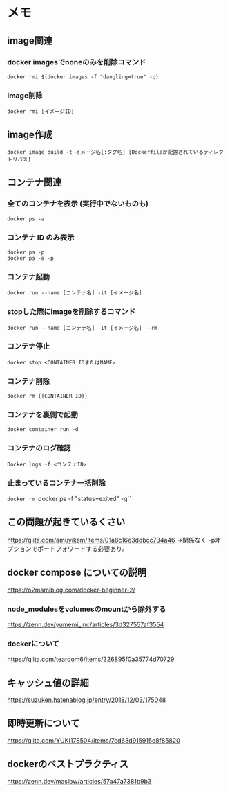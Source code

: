 # メモ

## image関連

### docker imagesでnoneのみを削除コマンド
`docker rmi $(docker images -f "dangling=true" -q)`

### image削除
`docker rmi [イメージID]`

## image作成
`docker image build -t イメージ名[:タグ名] [Dockerfileが配置されているディレクトリパス]`

## コンテナ関連

### 全てのコンテナを表示 (実行中でないものも)
`docker ps -a`

### コンテナ ID のみ表示
`docker ps -p`  
`docker ps -a -p`

### コンテナ起動
`docker run --name [コンテナ名] -it [イメージ名]`

### stopした際にimageを削除するコマンド
`docker run --name [コンテナ名] -it [イメージ名] --rm`

### コンテナ停止
`docker stop <CONTAINER IDまたはNAME>`

### コンテナ削除
`docker rm {{CONTAINER ID}}`

### コンテナを裏側で起動
`docker container run -d`

### コンテナのログ確認
`Docker logs -f <コンテナID>`

### 止まっているコンテナ一括削除
`docker rm `docker ps -f "status=exited" -q``

## この問題が起きているくさい
https://qiita.com/amuyikam/items/01a8c16e3ddbcc734a46
→関係なく -pオプションでポートフォワードする必要あり。

## docker compose についての説明
https://o2mamiblog.com/docker-beginner-2/

### node_modulesをvolumesのmountから除外する
https://zenn.dev/yumemi_inc/articles/3d327557af3554

### dockerについて
https://qiita.com/tearoom6/items/326895f0a35774d70729

## キャッシュ値の詳細
https://suzuken.hatenablog.jp/entry/2018/12/03/175048

## 即時更新について
https://qiita.com/YUKI178504/items/7cd63d915915e8f85820

## dockerのベストプラクティス
https://zenn.dev/masibw/articles/57a47a7381b9b3
